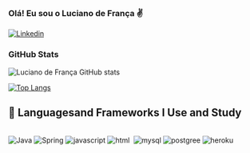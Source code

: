 ### Olá! Eu sou o Luciano de França ✌️

[![Linkedin](https://img.shields.io/badge/LinkedIn-0077B5?style=for-the-badge&logo=linkedin&logoColor=white)](https://www.linkedin.com/in/luciano-fran%C3%A7a-6487a9193/)

### GitHub Stats

![Luciano de França GitHub stats](https://github-readme-stats.vercel.app/api?username=lucianodefranca&show_icons=true&theme=dracula)

[![Top Langs](https://github-readme-stats.vercel.app/api/top-langs/?username=lucianodefranca&layout=compact)](https://github.com/anuraghazra/github-readme-stats)

## 🚀 Languages ​​and Frameworks I Use and Study

<div style="display: inline_block"><br/>
    <img alt="Java" src="https://img.shields.io/badge/Java-ED8B00?style=for-the-badge&logo=java&logoColor=white"/>
    <img alt="Spring" src="https://img.shields.io/badge/Spring-6DB33F?style=for-the-badge&logo=spring&logoColor=white"/>
    <img alt="javascript" src="https://img.shields.io/badge/JavaScript-F7DF1E?style=for-the-badge&logo=javascript&logoColor=black"/>
    <img alt="html" src="https://img.shields.io/badge/HTML-239120?style=for-the-badge&logo=html5&logoColor=white"/> 
    <img alt="" src="https://img.shields.io/badge/Angular-DD0031?style=for-the-badge&logo=angular&logoColor=white"/>
    <img alt="mysql" src="https://img.shields.io/badge/MySQL-00000F?style=for-the-badge&logo=mysql&logoColor=white"/>
    <img alt="postgree" src="https://img.shields.io/badge/PostgreSQL-316192?style=for-the-badge&logo=postgresql&logoColor=white"/>
    <img alt="heroku" src="https://img.shields.io/badge/Heroku-430098?style=for-the-badge&logo=heroku&logoColor=white"/>
</div>


